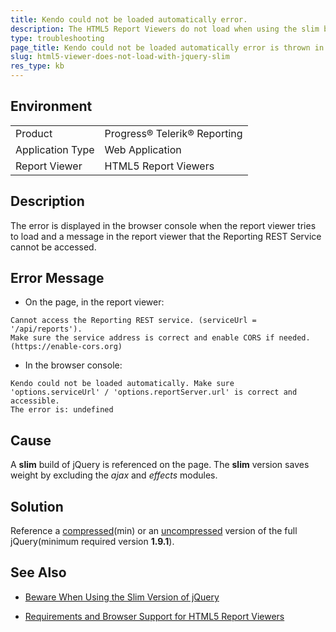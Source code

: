 ```yaml
---
title: Kendo could not be loaded automatically error.
description: The HTML5 Report Viewers do not load when using the slim build of jQuery.
type: troubleshooting
page_title: Kendo could not be loaded automatically error is thrown in the browser console.
slug: html5-viewer-does-not-load-with-jquery-slim
res_type: kb
---
```


## Environment
<table>
	<tbody>
		<tr>
			<td>Product</td>
			<td>Progress® Telerik® Reporting</td>
		</tr>
		<tr>
			<td>Application Type</td>
			<td>Web Application</td>
		</tr>
		<tr>
			<td>Report Viewer</td>
			<td>HTML5 Report Viewers</td>
		</tr>
	</tbody>
</table>


## Description

The error is displayed in the browser console when the report viewer tries to load and a message in the report viewer that the Reporting REST Service cannot be accessed.

## Error Message

- On the page, in the report viewer:

```
Cannot access the Reporting REST service. (serviceUrl = '/api/reports'). 
Make sure the service address is correct and enable CORS if needed. (https://enable-cors.org)
```

- In the browser console:

```
Kendo could not be loaded automatically. Make sure 'options.serviceUrl' / 'options.reportServer.url' is correct and accessible.
The error is: undefined
```

## Cause

A **slim** build of jQuery is referenced on the page. The **slim** version saves weight by excluding the *ajax* and *effects* modules.  
  
## Solution  

Reference a [compressed](https://code.jquery.com/jquery-3.6.0.min.js)(min) or an [uncompressed](https://code.jquery.com/jquery-3.6.0.js) version of the full jQuery(minimum required version **1.9.1**).

## See Also

- [Beware When Using the Slim Version of jQuery](https://webdesign.tutsplus.com/tutorials/quick-tip-beware-when-using-the-slim-version-of-jquery--cms-30935)

- [Requirements and Browser Support for HTML5 Report Viewers](../html5-report-viewer-system-requirements)
